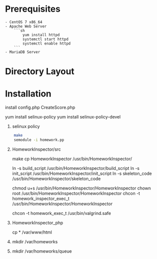 
# Prerequisites
	- CentOS 7 x86_64
	- Apache Web Server
		```sh
			yum install httpd
			systemctl start httpd
			systemctl enable httpd
		```	
	- MariaDB Server


# Directory Layout



# Installation 


install
config.php
CreateScore.php

yum install selinux-policy
yum install selinux-policy-devel

1. selinux policy

```sh
	make
	semodule -i homework.pp
```

2. HomeworkInspector/src	

	make
	cp HomeworkInspector /usr/bin/HomeworkInspector/

	ln -s build_script /usr/bin/HomeworkInspector/build_script
	ln -s init_script /usr/bin/HomeworkInspector/init_script
	ln -s skeleton_code /usr/bin/HomeworkInspector/skeleton_code

	chmod u+s /usr/bin/HomeworkInspector/HomeworkInspector
	chown root /usr/bin/HomeworkInspector/HomeworkInspector
	chcon -t homework_inspector_exec_t /usr/bin/HomeworkInspector/HomeworkInspector

	chcon -t homework_exec_t /usr/bin/valgrind.safe

3. HomeworkInspector_php

	cp * /var/www/html


4. mkdir /var/homeworks

5. mkdir /var/homeworks/queue
